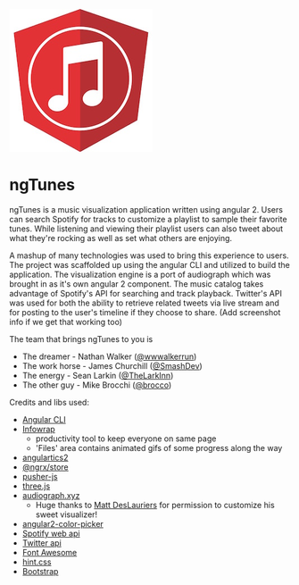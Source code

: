 ![ngTunes](graphics/ngtunes-logo-sm.jpg)

# ngTunes

ngTunes is a music visualization application written using angular 2. 
Users can search Spotify for tracks to customize a playlist to sample 
their favorite tunes. While listening and viewing their playlist users 
can also tweet about what they're rocking as well as set what others 
are enjoying.

A mashup of many technologies was used to bring this experience to users. 
The project was scaffolded up using the angular CLI and utilized to build 
the application. The visualization engine is a port of audiograph which 
was brought in as it's own angular 2 component. The music catalog takes 
advantage of Spotify's API for searching and track playback. Twitter's 
API was used for both the ability to retrieve related tweets via live 
stream and for posting to the user's timeline if they choose to share. 
(Add screenshot info if we get that working too)

The team that brings ngTunes to you is
- The dreamer - Nathan Walker ([@wwwalkerrun](http://twitter.com/wwwalkerrun))
- The work horse - James Churchill ([@SmashDev](http://twitter.com/SmashDev))
- The energy - Sean Larkin ([@TheLarkInn](http://twitter.com/TheLarkInn))
- The other guy - Mike Brocchi ([@brocco](http://twitter.com/brocco))

Credits and libs used:

* [Angular CLI](https://cli.angular.io/)
* [Infowrap](http://www.infowrap.com/2159/overview?token=5c3064c7-4bab-455c-b133-c5bbaee31f0f)
  * productivity tool to keep everyone on same page
  * 'Files' area contains animated gifs of some progress along the way
* [angulartics2](https://github.com/angulartics/angulartics2)
* [@ngrx/store](https://github.com/ngrx/store)
* [pusher-js](https://github.com/pusher/pusher-js)
* [three.js](http://threejs.org/)
* [audiograph.xyz](https://github.com/mattdesl/audiograph.xyz)
  * Huge thanks to [Matt DesLauriers](https://github.com/mattdesl) for permission to customize his sweet visualizer!
* [angular2-color-picker](https://github.com/Alberplz/angular2-color-picker)
* [Spotify web api](https://developer.spotify.com/web-api/)
* [Twitter api](https://dev.twitter.com/rest/public)
* [Font Awesome](http://fontawesome.io/)
* [hint.css](http://kushagragour.in/lab/hint/)
* [Bootstrap](http://getbootstrap.com/)

